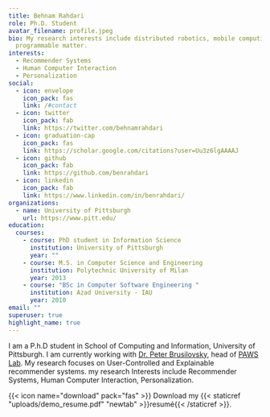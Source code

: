```yaml
---
title: Behnam Rahdari
role: Ph.D. Student
avatar_filename: profile.jpeg
bio: My research interests include distributed robotics, mobile computing and
  programmable matter.
interests:
  - Recommender Systems
  - Human Computer Interaction
  - Personalization
social:
  - icon: envelope
    icon_pack: fas
    link: /#contact
  - icon: twitter
    icon_pack: fab
    link: https://twitter.com/behnamrahdari
  - icon: graduation-cap
    icon_pack: fas
    link: https://scholar.google.com/citations?user=Uu3z6lgAAAAJ
  - icon: github
    icon_pack: fab
    link: https://github.com/benrahdari
  - icon: linkedin
    icon_pack: fab
    link: https://www.linkedin.com/in/benrahdari/
organizations:
  - name: University of Pittsburgh
    url: https://www.pitt.edu/
education:
  courses:
    - course: PhD student in Information Science
      institution: University of Pittsburgh
      year: ""
    - course: M.S. in Computer Science and Engineering
      institution: Polytechnic University of Milan
      year: 2013
    - course: "BSc in Computer Software Engineering "
      institution: Azad University - IAU
      year: 2010
email: ""
superuser: true
highlight_name: true
---
```

I am a P.h.D student in School of Computing and Information, University of Pittsburgh. I am currently working with [Dr. Peter Brusilovsky](http://www.pitt.edu/~peterb/), head of [PAWS Lab](http://adapt2.sis.pitt.edu/wiki/Main_Page). My research focuses on User-Controlled and Explainable recommender systems. my research Interests include Recommender Systems, Human Computer Interaction, Personalization.

{{< icon name="download" pack="fas" >}} Download my {{< staticref "uploads/demo_resume.pdf" "newtab" >}}resumé{{< /staticref >}}.
